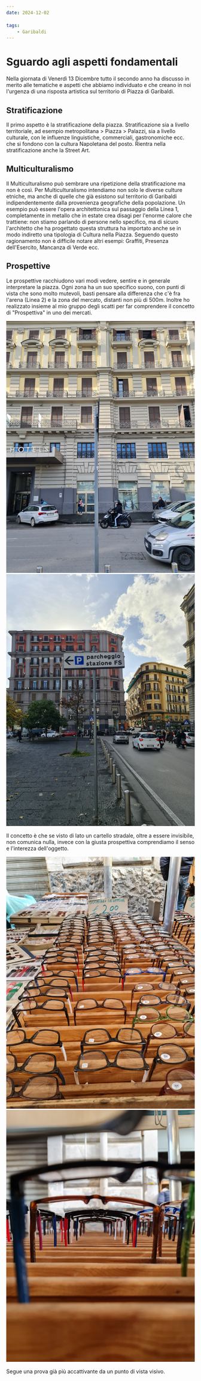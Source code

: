 ```yaml
---
date: 2024-12-02

tags:
    - Garibaldi
---
```


# Sguardo agli aspetti fondamentali

Nella giornata di Venerdì 13 Dicembre tutto il secondo anno ha discusso in merito alle tematiche e aspetti che abbiamo individuato e che creano in noi l'urgenza di una risposta artistica sul territorio di Piazza di Garibaldi.

## Stratificazione

Il primo aspetto è la stratificazione della piazza. Stratificazione sia a livello territoriale, ad esempio metropolitana > Piazza > Palazzi, sia a livello culturale, con le influenze linguistiche, commerciali, gastronomiche ecc. che si fondono con la cultura Napoletana del posto. Rientra nella stratificazione anche la Street Art.

## Multiculturalismo

Il Multiculturalismo può sembrare una ripetizione della stratificazione ma non è così. Per Multiculturalismo intendiamo non solo  le diverse culture etniche, ma anche di quelle che già esistono sul territorio di Garibaldi indipendentemente dalla provenienza geografiche della popolazione. Un esempio può essere l'opera architettonica sul passaggio della Linea 1, completamente in metallo che in estate crea disagi per l'enorme calore che trattiene: non stiamo parlando di persone nello specifico, ma di sicuro l'architetto che ha progettato questa struttura ha importato anche se in modo indiretto una tipologia di Cultura nella Piazza. Seguendo questo ragionamento non è difficile notare altri esempi: Graffiti, Presenza dell'Esercito, Mancanza di Verde ecc.

## Prospettive

Le prospettive racchiudono vari modi vedere, sentire e in generale interpretare la piazza. Ogni zona ha un suo specifico suono, con punti di vista che sono molto mutevoli, basti pensare alla differenza che c'è fra l'arena (Linea 2) e la zona del mercato, distanti non più di 500m. Inoltre ho realizzato insieme al mio gruppo degli scatti per far comprendere il concetto di "Prospettiva" in uno dei mercati.

![prova1pt.1](aaa.jpg)
![prova1pt.2](aab.jpg)

Il concetto è che se visto di lato un cartello stradale, oltre a essere invisibile, non comunica nulla, invece con la giusta prospettiva comprendiamo il senso e l'interezza dell'oggetto.

![prova2pt.1](aac.jpg)
![prova2pt.2](aad.jpg)

Segue una prova già più accattivante da un punto di vista visivo.